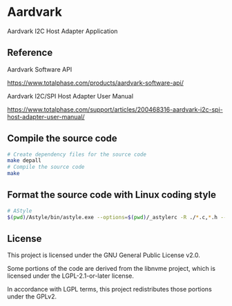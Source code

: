 **Aardvark**
===

Aardvark I2C Host Adapter Application

**Reference**
---

Aardvark Software API

<https://www.totalphase.com/products/aardvark-software-api/>

Aardvark I2C/SPI Host Adapter User Manual

<https://www.totalphase.com/support/articles/200468316-aardvark-i2c-spi-host-adapter-user-manual/>

**Compile the source code**
---

```bash
# Create dependency files for the source code
make depall
# Compile the source code
make
```

**Format the source code with Linux coding style**
---

```bash
# AStyle
$(pwd)/Astyle/bin/astyle.exe --options=$(pwd)/_astylerc -R ./*.c,*.h --exclude=AStyle --formatted
```

**License**
---

This project is licensed under the GNU General Public License v2.0.

Some portions of the code are derived from the libnvme project,
which is licensed under the LGPL-2.1-or-later license.

In accordance with LGPL terms, this project redistributes those portions under the GPLv2.
